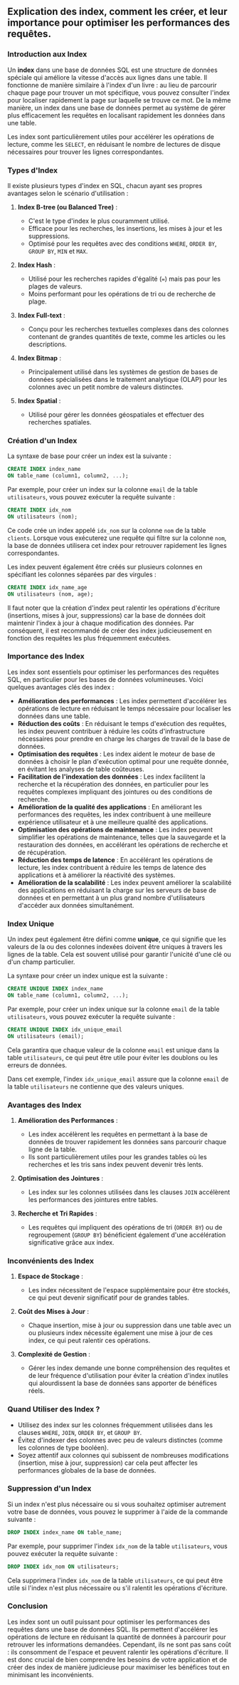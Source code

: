 ## Explication des index, comment les créer, et leur importance pour optimiser les performances des requêtes.

### Introduction aux Index

Un **index** dans une base de données SQL est une structure de données spéciale qui améliore la vitesse d'accès aux lignes dans une table. Il fonctionne de manière similaire à l'index d'un livre : au lieu de parcourir chaque page pour trouver un mot spécifique, vous pouvez consulter l'index pour localiser rapidement la page sur laquelle se trouve ce mot. De la même manière, un index dans une base de données permet au système de gérer plus efficacement les requêtes en localisant rapidement les données dans une table.

Les index sont particulièrement utiles pour accélérer les opérations de lecture, comme les `SELECT`, en réduisant le nombre de lectures de disque nécessaires pour trouver les lignes correspondantes.

### Types d'Index

Il existe plusieurs types d'index en SQL, chacun ayant ses propres avantages selon le scénario d'utilisation :

1. **Index B-tree (ou Balanced Tree)** :

   - C'est le type d'index le plus couramment utilisé.
   - Efficace pour les recherches, les insertions, les mises à jour et les suppressions.
   - Optimisé pour les requêtes avec des conditions `WHERE`, `ORDER BY`, `GROUP BY`, `MIN` et `MAX`.

2. **Index Hash** :

   - Utilisé pour les recherches rapides d'égalité (`=`) mais pas pour les plages de valeurs.
   - Moins performant pour les opérations de tri ou de recherche de plage.

3. **Index Full-text** :

   - Conçu pour les recherches textuelles complexes dans des colonnes contenant de grandes quantités de texte, comme les articles ou les descriptions.

4. **Index Bitmap** :

   - Principalement utilisé dans les systèmes de gestion de bases de données spécialisées dans le traitement analytique (OLAP) pour les colonnes avec un petit nombre de valeurs distinctes.

5. **Index Spatial** :

   - Utilisé pour gérer les données géospatiales et effectuer des recherches spatiales.

### Création d'un Index

La syntaxe de base pour créer un index est la suivante :

```sql
CREATE INDEX index_name
ON table_name (column1, column2, ...);
```

Par exemple, pour créer un index sur la colonne `email` de la table `utilisateurs`, vous pouvez exécuter la requête suivante :

```sql
CREATE INDEX idx_nom
ON utilisateurs (nom);
```

Ce code crée un index appelé `idx_nom` sur la colonne `nom` de la table `clients`. Lorsque vous exécuterez une requête qui filtre sur la colonne `nom`, la base de données utilisera cet index pour retrouver rapidement les lignes correspondantes.

Les index peuvent également être créés sur plusieurs colonnes en spécifiant les colonnes séparées par des virgules :

```sql
CREATE INDEX idx_name_age
ON utilisateurs (nom, age);
```

Il faut noter que la création d'index peut ralentir les opérations d'écriture (insertions, mises à jour, suppressions) car la base de données doit maintenir l'index à jour à chaque modification des données. Par conséquent, il est recommandé de créer des index judicieusement en fonction des requêtes les plus fréquemment exécutées.

### Importance des Index

Les index sont essentiels pour optimiser les performances des requêtes SQL, en particulier pour les bases de données volumineuses. Voici quelques avantages clés des index :

- **Amélioration des performances** : Les index permettent d'accélérer les opérations de lecture en réduisant le temps nécessaire pour localiser les données dans une table.
- **Réduction des coûts** : En réduisant le temps d'exécution des requêtes, les index peuvent contribuer à réduire les coûts d'infrastructure nécessaires pour prendre en charge les charges de travail de la base de données.
- **Optimisation des requêtes** : Les index aident le moteur de base de données à choisir le plan d'exécution optimal pour une requête donnée, en évitant les analyses de table coûteuses.
- **Facilitation de l'indexation des données** : Les index facilitent la recherche et la récupération des données, en particulier pour les requêtes complexes impliquant des jointures ou des conditions de recherche.
- **Amélioration de la qualité des applications** : En améliorant les performances des requêtes, les index contribuent à une meilleure expérience utilisateur et à une meilleure qualité des applications.
- **Optimisation des opérations de maintenance** : Les index peuvent simplifier les opérations de maintenance, telles que la sauvegarde et la restauration des données, en accélérant les opérations de recherche et de récupération.
- **Réduction des temps de latence** : En accélérant les opérations de lecture, les index contribuent à réduire les temps de latence des applications et à améliorer la réactivité des systèmes.
- **Amélioration de la scalabilité** : Les index peuvent améliorer la scalabilité des applications en réduisant la charge sur les serveurs de base de données et en permettant à un plus grand nombre d'utilisateurs d'accéder aux données simultanément.

### Index Unique

Un index peut également être défini comme **unique**, ce qui signifie que les valeurs de la ou des colonnes indexées doivent être uniques à travers les lignes de la table. Cela est souvent utilisé pour garantir l'unicité d'une clé ou d'un champ particulier.

La syntaxe pour créer un index unique est la suivante :

```sql
CREATE UNIQUE INDEX index_name
ON table_name (column1, column2, ...);
```

Par exemple, pour créer un index unique sur la colonne `email` de la table `utilisateurs`, vous pouvez exécuter la requête suivante :

```sql
CREATE UNIQUE INDEX idx_unique_email
ON utilisateurs (email);
```

Cela garantira que chaque valeur de la colonne `email` est unique dans la table `utilisateurs`, ce qui peut être utile pour éviter les doublons ou les erreurs de données.

Dans cet exemple, l'index `idx_unique_email` assure que la colonne `email` de la table `utilisateurs` ne contienne que des valeurs uniques.

### Avantages des Index

1. **Amélioration des Performances** :

   - Les index accélèrent les requêtes en permettant à la base de données de trouver rapidement les données sans parcourir chaque ligne de la table.
   - Ils sont particulièrement utiles pour les grandes tables où les recherches et les tris sans index peuvent devenir très lents.

2. **Optimisation des Jointures** :

   - Les index sur les colonnes utilisées dans les clauses `JOIN` accélèrent les performances des jointures entre tables.

3. **Recherche et Tri Rapides** :

   - Les requêtes qui impliquent des opérations de tri (`ORDER BY`) ou de regroupement (`GROUP BY`) bénéficient également d'une accélération significative grâce aux index.

### Inconvénients des Index

1. **Espace de Stockage** :

   - Les index nécessitent de l'espace supplémentaire pour être stockés, ce qui peut devenir significatif pour de grandes tables.

2. **Coût des Mises à Jour** :

   - Chaque insertion, mise à jour ou suppression dans une table avec un ou plusieurs index nécessite également une mise à jour de ces index, ce qui peut ralentir ces opérations.

3. **Complexité de Gestion** :

   - Gérer les index demande une bonne compréhension des requêtes et de leur fréquence d'utilisation pour éviter la création d'index inutiles qui alourdissent la base de données sans apporter de bénéfices réels.

### Quand Utiliser des Index ?

- Utilisez des index sur les colonnes fréquemment utilisées dans les clauses `WHERE`, `JOIN`, `ORDER BY`, et `GROUP BY`.
- Évitez d'indexer des colonnes avec peu de valeurs distinctes (comme les colonnes de type booléen).
- Soyez attentif aux colonnes qui subissent de nombreuses modifications (insertion, mise à jour, suppression) car cela peut affecter les performances globales de la base de données.

### Suppression d'un Index

Si un index n'est plus nécessaire ou si vous souhaitez optimiser autrement votre base de données, vous pouvez le supprimer à l'aide de la commande suivante :

```sql
DROP INDEX index_name ON table_name;
```

Par exemple, pour supprimer l'index `idx_nom` de la table `utilisateurs`, vous pouvez exécuter la requête suivante :

```sql
DROP INDEX idx_nom ON utilisateurs;
```

Cela supprimera l'index `idx_nom` de la table `utilisateurs`, ce qui peut être utile si l'index n'est plus nécessaire ou s'il ralentit les opérations d'écriture.

### Conclusion

Les index sont un outil puissant pour optimiser les performances des requêtes dans une base de données SQL. Ils permettent d'accélérer les opérations de lecture en réduisant la quantité de données à parcourir pour retrouver les informations demandées. Cependant, ils ne sont pas sans coût : ils consomment de l'espace et peuvent ralentir les opérations d'écriture. Il est donc crucial de bien comprendre les besoins de votre application et de créer des index de manière judicieuse pour maximiser les bénéfices tout en minimisant les inconvénients.